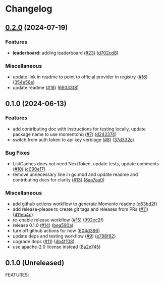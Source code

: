 # Changelog

## [0.2.0](https://github.com/momentohq/terraform-provider-momento/compare/v0.1.0...v0.2.0) (2024-07-19)


### Features

* **leaderboard:** adding leaderboard ([#23](https://github.com/momentohq/terraform-provider-momento/issues/23)) ([d702cd8](https://github.com/momentohq/terraform-provider-momento/commit/d702cd8992b7e60d0d13be667414878c2140234b))


### Miscellaneous

* update link in readme to point to official provider in registry ([#16](https://github.com/momentohq/terraform-provider-momento/issues/16)) ([354e56e](https://github.com/momentohq/terraform-provider-momento/commit/354e56e0e07ee4f96c855fdee128d4e6afa68f7e))
* update readme ([#18](https://github.com/momentohq/terraform-provider-momento/issues/18)) ([69333f8](https://github.com/momentohq/terraform-provider-momento/commit/69333f849db8e6f1abf290999976767fd2deabcb))

## 0.1.0 (2024-06-13)


### Features

* add contributing doc with instructions for testing locally, update package name to use momentohq ([#7](https://github.com/momentohq/terraform-provider-momento/issues/7)) ([d242374](https://github.com/momentohq/terraform-provider-momento/commit/d242374938930fd4ef063345816014cdb559242e))
* switch from auth token to api key verbiage ([#8](https://github.com/momentohq/terraform-provider-momento/issues/8)) ([37d332c](https://github.com/momentohq/terraform-provider-momento/commit/37d332c84dae993060e126e12ffe834d370389b3))


### Bug Fixes

* ListCaches does not need NextToken, update tests, update comments ([#10](https://github.com/momentohq/terraform-provider-momento/issues/10)) ([c090e17](https://github.com/momentohq/terraform-provider-momento/commit/c090e175c5d8455e14f5379376a606457dd5fd92))
* remove unnecessary line in go.mod and update readme and contributing docs for clarity ([#13](https://github.com/momentohq/terraform-provider-momento/issues/13)) ([8aa7aa0](https://github.com/momentohq/terraform-provider-momento/commit/8aa7aa0636e9f226ce046d40f71bb5fc08216844))


### Miscellaneous

* add github actions workflow to generate Momento readme ([c63bd2f](https://github.com/momentohq/terraform-provider-momento/commit/c63bd2f24f8cf154e5d7d3f3a3a5494ed3922ee9))
* add release-please to create git tags and releases from PRs ([#11](https://github.com/momentohq/terraform-provider-momento/issues/11)) ([411eb4c](https://github.com/momentohq/terraform-provider-momento/commit/411eb4ccdcd3205452df813e5fb611eeaa61db3c))
* re-enable release workflow ([#15](https://github.com/momentohq/terraform-provider-momento/issues/15)) ([992ec2f](https://github.com/momentohq/terraform-provider-momento/commit/992ec2f486beba75eb87d85c264e158d723f51a0))
* release 0.1.0 ([#14](https://github.com/momentohq/terraform-provider-momento/issues/14)) ([bea590a](https://github.com/momentohq/terraform-provider-momento/commit/bea590aab3ec630ea9ce89e724f4c07972561831))
* turn off github actions for now ([604d396](https://github.com/momentohq/terraform-provider-momento/commit/604d396cf001a139ee53832c7f3c397f4f2d0c00))
* update deps and testing workflow ([#9](https://github.com/momentohq/terraform-provider-momento/issues/9)) ([e798f82](https://github.com/momentohq/terraform-provider-momento/commit/e798f82b0c79cd40790f16f86ff647834339bdb7))
* upgrade deps ([#11](https://github.com/momentohq/terraform-provider-momento/issues/11)) ([4b4f108](https://github.com/momentohq/terraform-provider-momento/commit/4b4f10851b27dfe0a4b4cc708b9949ba435fc906))
* use apache-2.0 license instead ([8a2e745](https://github.com/momentohq/terraform-provider-momento/commit/8a2e74562d0be0931d98a84e0529ea229590dbc4))

## 0.1.0 (Unreleased)

FEATURES:
